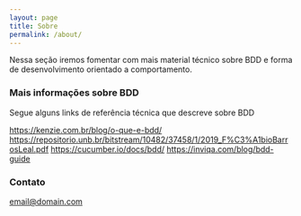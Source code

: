 ```yaml
---
layout: page
title: Sobre
permalink: /about/
---
```


Nessa seção iremos fomentar com mais material técnico sobre BDD e forma de desenvolvimento orientado a comportamento.

### Mais informações sobre BDD

Segue alguns links de referência técnica que descreve sobre BDD

https://kenzie.com.br/blog/o-que-e-bdd/
https://repositorio.unb.br/bitstream/10482/37458/1/2019_F%C3%A1bioBarrosLeal.pdf
https://cucumber.io/docs/bdd/
https://inviqa.com/blog/bdd-guide


### Contato

[email@domain.com](mailto:e2infowork@gmail.com)
